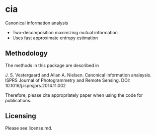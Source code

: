 # cia

Canonical information analysis

* Two-decomposition maximizing mutual information 
* Uses fast approximate entropy estimation

## Methodology
The methods in this package are described in

J. S. Vestergaard and Allan A. Nielsen. Canonical information analaysis. ISPRS Journal of Photogrammetry and Remote Sensing. 
DOI: 10.1016/j.isprsjprs.2014.11.002

Therefore, please cite appropriately paper when using the code for publications.

## Licensing
Please see license.md. 
